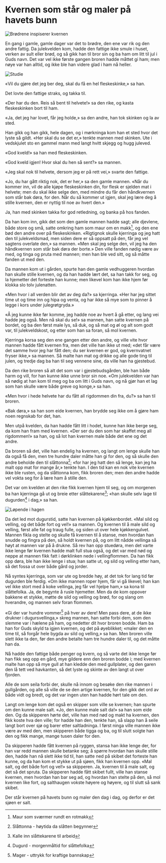 # Kvernen som står og maler på havets bunn

![Brødrene inspiserer kvernen](./kssomphb1.png)

En gang i gamle, gamle dager var det to brødre, den ene var rik og den andre fattig. Da julekvelden kom, hadde den fattige ikke smule i huset, verken av sult eller brød, og så gikk han til bror sin og ba ham om litt til jul i Guds navn. Det var vel ikke første gangen broren hadde måttet gi ham; men nøye var han alltid, og ikke ble han videre glad i ham nå heller.

![Studie](./kssomphb2.png)

«Vil du gjøre det jeg ber deg, skal du få en hel fleskeskinke,» sa han.

Det lovte den fattige straks, og takka til.

«Der har du den. Reis så bent til helvete!» sa den rike, og kasta fleskeskinken bort til ham.

«Ja, det jeg har lovet, får jeg holde,» sa den andre, han tok skinken og la av sted.

Han gikk og han gikk, hele dagen, og i mørkninga kom han et sted hvor det lyste så gildt. «Her skal du se det er,» tenkte mannen med skinken. Ute i vedskjulet sto en gammel mann med langt hvitt skjegg og hugg juleved.

«God kveld!» sa han med fleskeskinken.

«God kveld igjen! Hvor skal du hen så sent?» sa mannen.

«Jeg skal nok til helvete, dersom jeg er på rett vei,» svarte den fattige.

«Jo, du har gått riktig nok, det er her,» sa den gamle mannen. «Når du kommer inn, vil de alle kjøpe fleskeskinken din, for flesk er sjelden mat i helvete; men du skal ikke selge den, med mindre du får den håndkvernen som står bak døra, for den. Når du så kommer ut igjen, skal jeg lære deg å stille kvernen, den er nyttig til noe av hvert den.»

Ja, han med skinken takka for god retledning, og banka på hos fanden.

Da han kom inn, gikk det som den gamle mannen hadde sagt; alle djevlene, både store og små, satte omkring ham som maur om en makk[^1], og den ene bød den andre over på fleskeskinken. «Rigtignok skulle kjerringa og jeg hatt den til julekveldsmad, men siden dere er så oppsatt på den, får jeg vel sagtens overlate den,» sa mannen. «Men skal jeg selge den, vil jeg ha den håndkvernen som står bak døra der borte.» Den ville fanden nødig være av med, og tinga og pruta med mannen; men han ble ved sitt, og så måtte fanden ut med den.

Da mannen kom ut i gården, spurte han den gamle vedhuggeren hvordan han skulle stille kvernen, og da han hadde lært det, sa han takk for seg, og la hjemetter det forteste han kunne; men likevel kom han ikke hjem før klokka slo tolv julenatten.

«Men hvor i all verden blir det av deg da?» sa kjerringa. «Her har jeg sittet time ut og time inn og hipa og venta, og har ikke så mye som to pinner å legge i kors under julegrøtgryda.»

«Å jeg kunne ikke før komme, jeg hadde noe av hvert å gå etter, og lang vei hadde jeg også. Men nå skal du se!» sa mannen, han satte kvernen på bordet, og ba den først male lys, så duk, og så mat og øl og alt som godt var, til julekveldskost, og etter som han sa foran, så mol kvernen.

Kjerringa korsa seg den ene gangen etter den andre, og ville vite hvor mannen hadde fått kvernen fra, men det ville han ikke ut med; «det får være det samme hvor jeg har fått den; du ser kvernen er god, og kvernvatnet fryser ikke,» sa mannen. Så malte han mat og drikke og alle gode ting til julen, og tredje dag ba han til seg vennene sine, da ville han ha gjestebud.

Da den rike broren så alt det som var i gjestebudsgården, ble han både harm og vill, for han kunne ikke unne bror sin noe. «Om julekvelden var han så nødig at han kom til meg og ba om litt i Guds navn, og nå gjør han et lag som han skulle være både greve og konge,» sa han.

«Men hvor i hede helvete har du fått all rigdommen din fra, du?» sa han til broren.

«Bak døra,» sa han som eide kvernen, han brydde seg ikke om å gjøre ham noen regnskab for det, han.

Men utpå kvelden, da han hadde fått litt i hodet, kunne han ikke berge seg, da kom han fram med kvernen. «Der ser du den som har skaffet meg all rigdommen!» sa han, og så lot han kvernen male både det ene og det andre.

Da broren så det, ville han endelig ha kvernen, og langt om lenge skulle han da også få den, men tre hundre daler måtte han gi for den, og så skulle den andre beholde den til slåttonna[^2]; «for har jeg hatt den så lenge, kan jeg ha malt opp mat for mange år,» tenkte han. I den tid kan en nok vite kvernen ikke ble rusten, og da slåttonna kom, fikk broren den; men den andre hadde vel vokta seg for å lære ham å stille den.

Det var om kvelden at den rike fikk kvernen hjem til seg, og om morgenen ba han kjerringa gå ut og breie etter slåttekarene[^3]; «han skulle selv lage til dugurden[^4] i dag,» sa han.

![Løpende i hagen](./kssomphb3.png)

Da det led mot dugurstid, satte han kvernen på kjøkkenbordet. «Mal sild og velling, og det både fort og vel!» sa mannen. Og kvernen til å male sild og velling, først alle fat og traug fulle, og siden ut over hele kjøkkengulvet. Mannen fikla og stelte og skulle få kvernen til å stanse, men hvordan han snudde og fingra på den, så holdt kvernen på, og om litt nådde vellinga så høyt at mannen var på å drukne. Så rev han opp stuedøra, men det varte ikke lenge før kvernen hadde malt full stua også, og det var med nød og neppe at mannen fikk fatt i dørklinken nede i vellingflommen. Da han fikk opp døra, ble han ikke lenge i stua; han satte ut, og sild og velling etter ham, så det fossa ut over både gård og jorder.

Nå syntes kjerringa, som var ute og bredde høy, at det tok for lang tid før dugurden ble ferdig. «Om ikke mannen roper hjem, får vi gå likevel; han kan vel ikke stort med å koke vellinga, jeg får vel hjelpe ham,» sa kona til slåttefolka. Ja, de begynte å rusle hjemetter. Men da de kom oppover bakkene et stykke, møtte de sild og velling og brød, for og slang om hverandre, og mannen selv foran flommen.

«Gi der var hundre vommer[^5] på hver av dere! Men pass dere, at de ikke drukner i dugursvellinga,» skreg mannen, han satte forbi dem, som den slemme var i hælene på ham, og nedetter dit hvor broren bodde. Ham ba han for Guds skyld ta igjen kvernen, og det på øyeblikket; «maler den en time til, så forgår hele bygda av sild og velling,» sa han. Men broren ville slett ikke ta den, før den andre betalte ham tre hundre daler til, og det måtte han da.

Nå hadde den fattige både penger og kvern, og så varte det ikke lenge før han fikk seg opp en gård, mye gildere enn den broren bodde i; med kvernen malte han opp så mye gull at han kledde den med gullplater, og den garen den lå tett ved havkanten, så det lyste og skinte av den langt ut over fjorden.

Alle de som seila forbi der, skulle nå innom og besøke den rike mannen i gullgården, og alle så ville de se den artige kvernen, for den gikk det ord av både vidt og bredt, og det var ingen uten han hadde hørt tale om den.

Langt om lenge kom det også en skipper som ville se kvernen; han spurte om den kunne male salt. «Jo, den kunne male salt da!» sa han som eide den. Og da skipperen hørte det, ville han med nød og makt ha kvernen, den fikk koste hva den ville; for hadde han den, tenkte han, så slapp han å seile langt bort over sjø og barer etter saltladninga. I først ninga ville mannen ikke være av med den, men skipperen både tigga og ba, og til slutt solgte han den og fikk mange, mange tusen daler for den.

Da skipperen hadde fått kvernen på ryggen, stansa han ikke lenge der, for han var redd mannen skulle betanke seg; å spørre hvordan han skulle stille den, hadde han nå slett ikke tid til, han satte ned på skibet det forteste han kunne, og da han kom et stykke ut på sjøen, fikk han kvernen opp. «Mal salt, og det både fort og vel!» sa skipperen. Ja, kvernen til å male salt, og det så det spruta. Da skipperen hadde fått skibet fullt, ville han stanse kvernen, men hvordan han bar seg ad, og hvordan han stelte på den, så mol kvernen like fort, og salthaugen vokste høyere og høyere, og til slutt så sank skibet.

Der står kvernen på havets bunn og maler den dag i dag, og derfor er det sjøen er salt.

[^1]: Maur som sværmer rundt en rotmakk

[^2]: Slåttonna - høytida da slåtten begynner

[^3]: Kalle inn slåttekarene til arbeid

[^4]: Dugurd - morgenmåltid for slåttefolka

[^5]: Mager - uttrykk for kraftige bannskap
